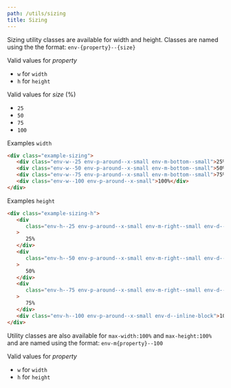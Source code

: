 ```yaml
---
path: /utils/sizing
title: Sizing
---
```


Sizing utility classes are available for width and height. Classes are named using the the format: `env-{property}--{size}`

Valid values for _property_

-  `w` for `width`
-  `h` for `height`

Valid values for _size_ (%)

-  `25`
-  `50`
-  `75`
-  `100`

Examples `width`

```html
<div class="example-sizing">
   <div class="env-w--25 env-p-around--x-small env-m-bottom--small">25%</div>
   <div class="env-w--50 env-p-around--x-small env-m-bottom--small">50%</div>
   <div class="env-w--75 env-p-around--x-small env-m-bottom--small">75%</div>
   <div class="env-w--100 env-p-around--x-small">100%</div>
</div>
```

Examples `height`

```html
<div class="example-sizing-h">
   <div
      class="env-h--25 env-p-around--x-small env-m-right--small env-d--inline-block"
   >
      25%
   </div>
   <div
      class="env-h--50 env-p-around--x-small env-m-right--small env-d--inline-block"
   >
      50%
   </div>
   <div
      class="env-h--75 env-p-around--x-small env-m-right--small env-d--inline-block"
   >
      75%
   </div>
   <div class="env-h--100 env-p-around--x-small env-d--inline-block">100%</div>
</div>
```

Utility classes are also available for `max-width:100%` and
`max-height:100%` and are named using the format: `env-m{property}--100`

Valid
values for _property_ 
- `w` for `width` 
- `h` for `height`
